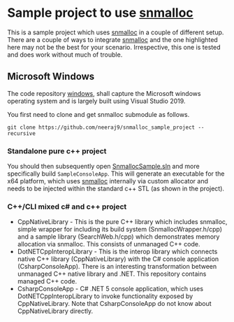# Sample project to use [snmalloc]

This is a sample project which uses [snmalloc] in a couple
of different setup. There are a couple of ways to
integrate [snmalloc] and the one highlighted here may not
be the best for your scenario. Irrespective, this one
is tested and does work without much of trouble.

## Microsoft Windows

The code repository [windows](./windows), shall capture
the Microsoft windows operating system and is largely
built using Visual Studio 2019.

You first need to clone and get snmalloc submodule
as follows.

```console
git clone https://github.com/neeraj9/snmalloc_sample_project --recursive
```

### Standalone pure c++ project

You should then subsequently open [SnmallocSample.sln](./windows/SnmallocSample.sln)
and more specifically build `SampleConsoleApp`. This will
generate an executable for the x64 platform, which uses
[snmalloc] internally via custom allocator and needs to be
injected within the standard c++ STL (as shown in the project).

### C++/CLI mixed c# and c++ project

* CppNativeLibrary - This is the pure C++ library which
  includes snmalloc, simple wrapper for including its build
  system (SnmallocWrapper.h/cpp) and a sample library
  (SearchWeb.h/cpp) which demonstrates memory allocation
  via snmalloc. This consists of unmanaged C++ code.
* DotNETCppInteropLibrary - This is the interop library which
  connects native C++ library (CppNativeLibrary) with the
  C# console application (CsharpConsoleApp). There is an
  interesting transformation between unmanaged C++ native
  library and .NET. This repository contains managed C++ code.
* CsharpConsoleApp - C# .NET 5 console application, which
  uses DotNETCppInteropLibrary to invoke functionality exposed
  by CppNativeLibrary. Note that CsharpConsoleApp do not
  know about CppNativeLibrary directly.

[snmalloc]: https://github.com/Microsoft/snmalloc

